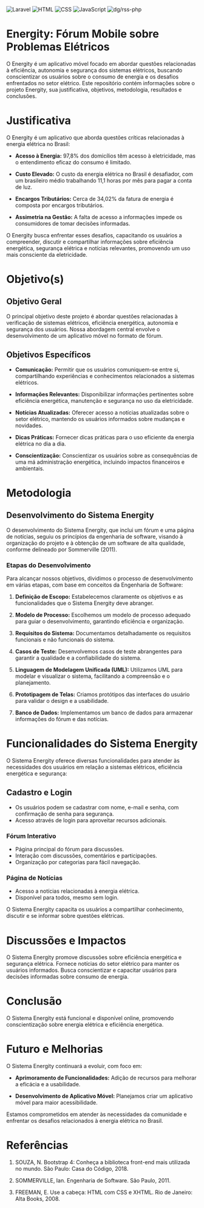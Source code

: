 ![Laravel](https://img.shields.io/badge/Laravel-8.1-brightgreen) ![HTML](https://img.shields.io/badge/HTML-5-orange) ![CSS](https://img.shields.io/badge/CSS-3-blue) ![JavaScript](https://img.shields.io/badge/JavaScript-ES6-yellow) ![dg/rss-php](https://img.shields.io/badge/dg/rss--php-1.8.4-blue)
# Energity: Fórum Mobile sobre Problemas Elétricos

O Energity é um aplicativo móvel focado em abordar questões relacionadas à eficiência, autonomia e segurança dos sistemas elétricos, buscando conscientizar os usuários sobre o consumo de energia e os desafios enfrentados no setor elétrico. Este repositório contém informações sobre o projeto Energity, sua justificativa, objetivos, metodologia, resultados e conclusões.

# Justificativa

O Energity é um aplicativo que aborda questões críticas relacionadas à energia elétrica no Brasil:

- **Acesso à Energia:** 97,8% dos domicílios têm acesso à eletricidade, mas o entendimento eficaz do consumo é limitado.

- **Custo Elevado:** O custo da energia elétrica no Brasil é desafiador, com um brasileiro médio trabalhando 11,1 horas por mês para pagar a conta de luz.

- **Encargos Tributários:** Cerca de 34,02% da fatura de energia é composta por encargos tributários.

- **Assimetria na Gestão:** A falta de acesso a informações impede os consumidores de tomar decisões informadas.

O Energity busca enfrentar esses desafios, capacitando os usuários a compreender, discutir e compartilhar informações sobre eficiência energética, segurança elétrica e notícias relevantes, promovendo um uso mais consciente da eletricidade.



# Objetivo(s)

## Objetivo Geral

O principal objetivo deste projeto é abordar questões relacionadas à verificação de sistemas elétricos, eficiência energética, autonomia e segurança dos usuários. Nossa abordagem central envolve o desenvolvimento de um aplicativo móvel no formato de fórum.

## Objetivos Específicos

- **Comunicação:** Permitir que os usuários comuniquem-se entre si, compartilhando experiências e conhecimentos relacionados a sistemas elétricos.

- **Informações Relevantes:** Disponibilizar informações pertinentes sobre eficiência energética, manutenção e segurança no uso da eletricidade.

- **Notícias Atualizadas:** Oferecer acesso a notícias atualizadas sobre o setor elétrico, mantendo os usuários informados sobre mudanças e novidades.

- **Dicas Práticas:** Fornecer dicas práticas para o uso eficiente da energia elétrica no dia a dia.

- **Conscientização:** Conscientizar os usuários sobre as consequências de uma má administração energética, incluindo impactos financeiros e ambientais.


# Metodologia

## Desenvolvimento do Sistema Energity

O desenvolvimento do Sistema Energity, que inclui um fórum e uma página de notícias, seguiu os princípios da engenharia de software, visando à organização do projeto e à obtenção de um software de alta qualidade, conforme delineado por Sommerville (2011).

### Etapas do Desenvolvimento

Para alcançar nossos objetivos, dividimos o processo de desenvolvimento em várias etapas, com base em conceitos da Engenharia de Software:

1. **Definição de Escopo:** Estabelecemos claramente os objetivos e as funcionalidades que o Sistema Energity deve abranger.

2. **Modelo de Processo:** Escolhemos um modelo de processo adequado para guiar o desenvolvimento, garantindo eficiência e organização.

3. **Requisitos do Sistema:** Documentamos detalhadamente os requisitos funcionais e não funcionais do sistema.

4. **Casos de Teste:** Desenvolvemos casos de teste abrangentes para garantir a qualidade e a confiabilidade do sistema.

5. **Linguagem de Modelagem Unificada (UML):** Utilizamos UML para modelar e visualizar o sistema, facilitando a compreensão e o planejamento.

6. **Prototipagem de Telas:** Criamos protótipos das interfaces do usuário para validar o design e a usabilidade.

7. **Banco de Dados:** Implementamos um banco de dados para armazenar informações do fórum e das notícias.


# Funcionalidades do Sistema Energity

O Sistema Energity oferece diversas funcionalidades para atender às necessidades dos usuários em relação a sistemas elétricos, eficiência energética e segurança:

## Cadastro e Login

- Os usuários podem se cadastrar com nome, e-mail e senha, com confirmação de senha para segurança.
- Acesso através de login para aproveitar recursos adicionais.

### Fórum Interativo

- Página principal do fórum para discussões.
- Interação com discussões, comentários e participações.
- Organização por categorias para fácil navegação.

### Página de Notícias

- Acesso a notícias relacionadas à energia elétrica.
- Disponível para todos, mesmo sem login.

O Sistema Energity capacita os usuários a compartilhar conhecimento, discutir e se informar sobre questões elétricas.

# Discussões e Impactos

O Sistema Energity promove discussões sobre eficiência energética e segurança elétrica. Fornece notícias do setor elétrico para manter os usuários informados. Busca conscientizar e capacitar usuários para decisões informadas sobre consumo de energia.

# Conclusão

O Sistema Energity está funcional e disponível online, promovendo conscientização sobre energia elétrica e eficiência energética.



# Futuro e Melhorias

O Sistema Energity continuará a evoluir, com foco em:

- **Aprimoramento de Funcionalidades:** Adição de recursos para melhorar a eficácia e a usabilidade.

- **Desenvolvimento de Aplicativo Móvel:** Planejamos criar um aplicativo móvel para maior acessibilidade.

Estamos comprometidos em atender às necessidades da comunidade e enfrentar os desafios relacionados à energia elétrica no Brasil.


# Referências

1. SOUZA, N. Bootstrap 4: Conheça a biblioteca front-end mais utilizada no mundo. São Paulo: Casa do Código, 2018.

2. SOMMERVILLE, Ian. Engenharia de Software. São Paulo, 2011.

3. FREEMAN, E. Use a cabeça: HTML com CSS e XHTML. Rio de Janeiro: Alta Books, 2008.
